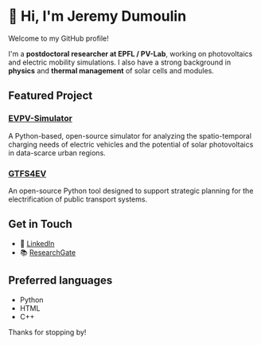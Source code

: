 # 👋 Hi, I'm Jeremy Dumoulin

Welcome to my GitHub profile!  

I'm a **postdoctoral researcher at EPFL / PV-Lab**, working on photovoltaics and electric mobility simulations.
I also have a strong background in **physics** and **thermal management** of solar cells and modules.

## Featured Project

### [EVPV-Simulator](https://github.com/evpv-simulator/evpv)
A Python-based, open-source simulator for analyzing the spatio-temporal charging needs of electric vehicles and the potential of solar photovoltaics in data-scarce urban regions.

### [GTFS4EV](https://github.com/evpv-simulator/gtfs4ev)
An open-source Python tool designed to support strategic planning for the electrification of public transport systems.

## Get in Touch

- 💼 [LinkedIn](https://www.linkedin.com/in/jeremy-dumoulin/)
- 📚 [ResearchGate](https://www.researchgate.net/profile/Jeremy-Dumoulin)

## Preferred languages

- Python
- HTML
- C++

Thanks for stopping by!
